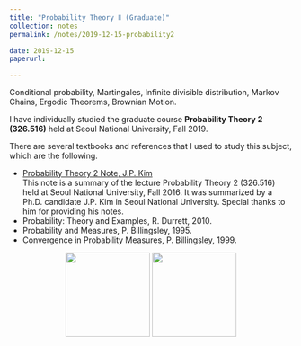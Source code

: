 ```yaml
---
title: "Probability Theory Ⅱ (Graduate)"
collection: notes
permalink: /notes/2019-12-15-probability2

date: 2019-12-15
paperurl:

---
```


Conditional probability, Martingales, Infinite divisible distribution, Markov Chains, Ergodic Theorems, Brownian Motion.  

I have individually studied the graduate course **Probability Theory 2 (326.516)** held at Seoul National University, Fall 2019.  

There are several textbooks and references that I used to study this subject, which are the following.
* [Probability Theory 2 Note, J.P. Kim](https://jpkimstat.files.wordpress.com/2018/11/probability-theory-ii1.pdf)  
This note is a summary of the lecture Probability Theory 2 (326.516) held at Seoul National University, Fall 2016. It was summarized by a Ph.D. candidate J.P. Kim in Seoul National University. Special thanks to him for providing his notes.
* Probability: Theory and Examples, R. Durrett, 2010.
* Probability and Measures, P. Billingsley, 1995.
* Convergence in Probability Measures, P. Billingsley, 1999.  

<p align="center">

  <img src="http://austinyi.github.io/images/durrett.jpg" style="width:150px;"/>
          
  <img src="http://austinyi.github.io/images/billingsley.jpg" style="width:150px;"/>

</p>





